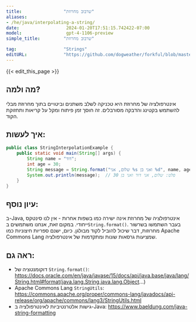 ```yaml
---
title:                "שרבוב מחרוזת"
aliases:
- /he/java/interpolating-a-string/
date:                  2024-01-20T17:51:15.742422-07:00
model:                 gpt-4-1106-preview
simple_title:         "שרבוב מחרוזת"

tag:                  "Strings"
editURL:              "https://github.com/dogweather/forkful/blob/master/content/he/java/interpolating-a-string.md"
---
```


{{< edit_this_page >}}

## מה ולמה?
אינטרפולציה של מחרוזת היא טכניקה לשלב משתנים וביטויים בתוך מחרוזת מבלי להשתמש בקטינג והדבקה מסורבלים. זה חוסך זמן פיתוח ומקל על קריאות ותחזוקת הקוד.

## איך לעשות:
```java
public class StringInterpolationExample {
    public static void main(String[] args) {
        String name = "דוד";
        int age = 30;
        String message = String.format("שלום, אני %s ואני בן %d", name, age);
        System.out.println(message);  // פלט: שלום, אני דוד ואני בן 30
    }
}
```

## עיון נוסף:
ב-Java, אינטרפולציה של מחרוזת אינה ישירה כמו בשפות אחרות - אין לנו סינטקס ייחודי. במקום זאת, אנחנו משתמשים ב`String.format()`. בעבר השתמשו בשרשור מחרוזות, דבר שיכול להוביל לקוד מבולגן. כיום, ישנם ספריות חיצוניות כמו Apache Commons Lang שמציעות גרסאות שונות ומתקדמות של אינטרפולציה.

## ראה גם:
- דוקומנטציה של `String.format()`: https://docs.oracle.com/en/java/javase/15/docs/api/java.base/java/lang/String.html#format(java.lang.String,java.lang.Object...)
- Apache Commons Lang `StringUtils`: https://commons.apache.org/proper/commons-lang/javadocs/api-release/org/apache/commons/lang3/StringUtils.html
- גישות אלטרנטיביות לאינטרפולציה ב-Java: https://www.baeldung.com/java-string-formatting
